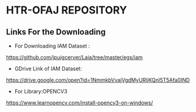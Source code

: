 # HTR-OFAJ REPOSITORY

## Links For the Downloading

* For Downloading IAM Dataset :

https://github.com/jpuigcerver/Laia/tree/master/egs/iam

* GDrive Link of IAM Dataset:

https://drive.google.com/open?id=1NmmkbVvajVgdMyURljKQnl5T5Afa0IND

* For Library:OPENCV3

https://www.learnopencv.com/install-opencv3-on-windows/